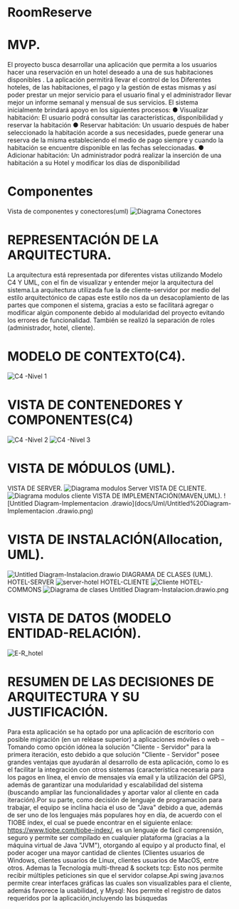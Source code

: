 # RoomReserve
# MVP.
El proyecto busca desarrollar una aplicación que permita a los  usuarios hacer una reservación en un hotel deseado a una de sus habitaciones disponibles . La aplicación permitirá llevar el control de los Diferentes hoteles, de las habitaciones, el pago y la gestión de estas mismas y así poder prestar un mejor servicio para el usuario final y el administrador llevar mejor un informe semanal y mensual de sus servicios. 
	El sistema inicialmente brindará apoyo en los siguientes procesos:
  ● Visualizar habitación: El usuario podrá consultar las características, disponibilidad y reservar la habitación
  ● Reservar habitación: Un usuario después de haber seleccionado la habitación acorde a sus necesidades, puede generar una reserva de la misma estableciendo el medio de pago siempre y cuando la habitación se encuentre disponible en las fechas seleccionadas.
  ● Adicionar habitación: Un administrador podrá realizar la inserción de una habitación a su Hotel y modificar los días de disponibilidad

# Componentes
Vista de componentes y conectores(uml)
![Diagrama Conectores](docs/Uml/Diagrama%20Conectores.jpg)

# REPRESENTACIÓN DE LA ARQUITECTURA. 
La arquitectura está representada por diferentes vistas utilizando Modelo C4 Y UML, con el fin de visualizar y entender mejor la arquitectura del sistema.La arquitectura utilizada fue la de cliente-servidor por medio del estilo arquitectónico de capas este estilo nos da un desacoplamiento de las partes que componen el sistema, gracias a esto se facilitará agregar o modificar algún componente debido al modularidad del proyecto evitando los errores de funcionalidad. También se realizó la separación de roles (administrador, hotel, cliente).


# MODELO DE CONTEXTO(C4).
![C4 -Nivel 1](docs/C4/C4%20-Nivel%201.jpg)
# VISTA DE CONTENEDORES Y COMPONENTES(C4)
![C4 -Nivel 2](docs/C4/C4%20-Nivel%202.jpg)
![C4 -Nivel 3](docs/C4/C4%20-Nivel%203.jpg)
# VISTA DE MÓDULOS (UML).
VISTA DE SERVER.
![Diagrama modulos Server](docs/Uml/Diagrama%20modulos%20Server.png)
VISTA DE CLIENTE.
![Diagrama modulos cliente](docs/Uml/Diagrama%20modulos%20cliente.png)
VISTA DE IMPLEMENTACIÓN(MAVEN,UML).
![Untitled Diagram-Implementacion .drawio](docs/Uml/Untitled%20Diagram-Implementacion .drawio.png)
# VISTA DE INSTALACIÓN(Allocation, UML).
![Untitled Diagram-Instalacion.drawio](docs/Uml/Untitled%20Diagram-Instalacion.drawio.png)
DIAGRAMA DE CLASES (UML).
HOTEL-SERVER
![server-hotel](docs/Uml/server-hotel.png)
HOTEL-CLIENTE
![Cliente](docs/Uml/Cliente.png)
HOTEL-COMMONS
![Diagrama de clases](docs/Uml/Diagrama%20de%20clases.png)
Untitled Diagram-Instalacion.drawio.png
# VISTA DE DATOS (MODELO ENTIDAD-RELACIÓN).
![E-R_hotel](docs/Uml/E-R_hotel.png)

# RESUMEN DE LAS DECISIONES DE ARQUITECTURA Y SU JUSTIFICACIÓN.
Para esta aplicación se ha optado por una aplicación de escritorio con posible migración (en un reléase superior) a aplicaciones móviles o web – Tomando como opción  idónea la solución "Cliente - Servidor" para la primera iteración, esto debido a que solución "Cliente - Servidor" posee grandes ventajas que ayudarán al desarrollo de esta aplicación, como lo es el facilitar la integración con otros sistemas (característica necesaria para los pagos en línea, el envío de mensajes vía email y la utilización del GPS), además de garantizar una modularidad y escalabilidad del sistema (buscando ampliar las funcionalidades y aportar valor al cliente en cada iteración).Por su parte, como decisión de lenguaje de programación para trabajar, el equipo se inclina hacia el uso de "Java" debido a que, además de ser uno de los lenguajes más populares hoy en día, de acuerdo con el TIOBE índex, el cual se puede encontrar en el siguiente enlace: https://www.tiobe.com/tiobe-index/, es un lenguaje de fácil comprensión, seguro y permite ser compilado en cualquier plataforma (gracias a la máquina virtual de Java "JVM"), otorgando al equipo y al producto final, el poder acoger una mayor cantidad de clientes (Clientes usuarios de Windows, clientes usuarios de Linux, clientes usuarios de MacOS, entre otros. Ademas la Tecnología multi-thread & sockets tcp: Esto nos permite recibir múltiples peticiones sin que el servidor colapse.Api swing java:nos permite crear interfaces gráficas las cuales son visualizables para el cliente, además favorece la usabilidad, y Mysql: Nos permite el registro de datos requeridos por la aplicación,incluyendo las búsquedas 


